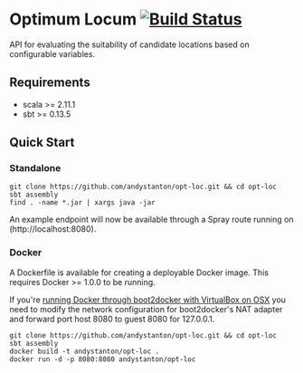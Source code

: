 # Optimum Locum [![Build Status](https://travis-ci.org/andystanton/opt-loc.svg?branch=master)](https://travis-ci.org/andystanton/opt-loc)

API for evaluating the suitability of candidate locations based on configurable variables.

## Requirements

* scala >= 2.11.1
* sbt >= 0.13.5

## Quick Start

### Standalone

```
git clone https://github.com/andystanton/opt-loc.git && cd opt-loc
sbt assembly
find . -name *.jar | xargs java -jar
```

An example endpoint will now be available through a Spray route running on (http://localhost:8080).

### Docker

A Dockerfile is available for creating a deployable Docker image. This requires Docker >= 1.0.0 to be running.

If you're [running Docker through boot2docker with VirtualBox on OSX](https://docs.docker.com/installation/mac/) you need to modify the network configuration for boot2docker's NAT adapter and forward port host 8080 to guest 8080 for 127.0.0.1.

```
git clone https://github.com/andystanton/opt-loc.git && cd opt-loc
sbt assembly
docker build -t andystanton/opt-loc .
docker run -d -p 8080:8080 andystanton/opt-loc
```
